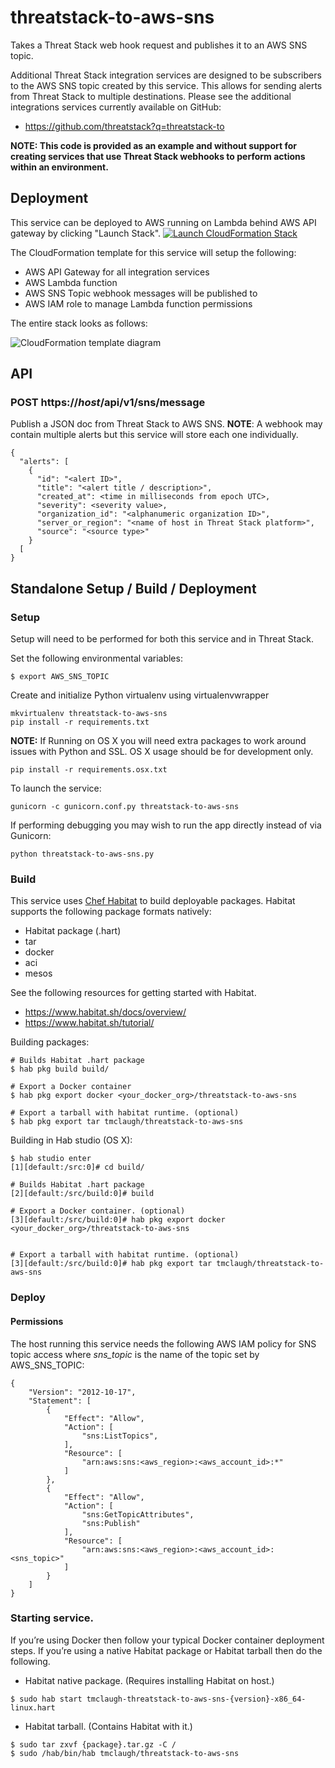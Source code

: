 # threatstack-to-aws-sns
Takes a Threat Stack web hook request and publishes it to an AWS SNS topic.

Additional Threat Stack integration services are designed to be subscribers to the AWS SNS topic created by this service.  This allows for sending alerts from Threat Stack to multiple destinations.  Please see the additional integrations services currently available on GitHub:
* https://github.com/threatstack?q=threatstack-to

**NOTE: This code is provided as an example and without support for creating services that use Threat Stack webhooks to perform actions within an environment.**

## Deployment
This service can be deployed to AWS running on Lambda behind AWS API gateway by clicking "Launch Stack".
[![Launch CloudFormation
Stack](https://s3.amazonaws.com/cloudformation-examples/cloudformation-launch-stack.png)](https://console.aws.amazon.com/cloudformation/home?region=us-east-1#/stacks/new?stackName=ThreatStackServiceIntegrations&templateURL=https://s3.amazonaws.com/ts-demo-lamba-deploys/threatstack-to-aws-sns.json)

The CloudFormation template for this service will setup the following:
* AWS API Gateway for all integration services
* AWS Lambda function
* AWS SNS Topic webhook messages will be published to
* AWS IAM role to manage Lambda function permissions

The entire stack looks as follows:

![CloudFormation template diagram](https://github.com/threatstack/threatstack-to-aws-sns/blob/readme-updates/cloudformation-diagram.png?raw=true)

## API
### POST https://_host_/api/v1/sns/message
Publish a JSON doc from Threat Stack to AWS SNS.  __NOTE__: A webhook may contain multiple alerts but this service will store each one individually.
```
{
  "alerts": [
    {
      "id": "<alert ID>",
      "title": "<alert title / description>",
      "created_at": <time in milliseconds from epoch UTC>,
      "severity": <severity value>,
      "organization_id": "<alphanumeric organization ID>",
      "server_or_region": "<name of host in Threat Stack platform>",
      "source": "<source type>"
    }
  [
}
```

## Standalone Setup / Build / Deployment
### Setup
Setup will need to be performed for both this service and in Threat Stack.

Set the following environmental variables:
```
$ export AWS_SNS_TOPIC
```

Create and initialize Python virtualenv using virtualenvwrapper
```
mkvirtualenv threatstack-to-aws-sns
pip install -r requirements.txt
```

__NOTE:__ If Running on OS X you will need extra packages to work around issues with Python and SSL. OS X usage should be for development only.
```
pip install -r requirements.osx.txt
```

To launch the service:
```
gunicorn -c gunicorn.conf.py threatstack-to-aws-sns
```

If performing debugging you may wish to run the app directly instead of via Gunicorn:
```
python threatstack-to-aws-sns.py
```

### Build
This service uses [Chef Habitat](http://www.habitat.sh) to build deployable packages.  Habitat supports the following package formats natively:
* Habitat package (.hart)
* tar
* docker
* aci
* mesos

See the following resources for getting started with Habitat.
* https://www.habitat.sh/docs/overview/
* https://www.habitat.sh/tutorial/

Building packages:
```
# Builds Habitat .hart package
$ hab pkg build build/

# Export a Docker container
$ hab pkg export docker <your_docker_org>/threatstack-to-aws-sns

# Export a tarball with habitat runtime. (optional)
$ hab pkg export tar tmclaugh/threatstack-to-aws-sns
```

Building in Hab studio (OS X):
```
$ hab studio enter
[1][default:/src:0]# cd build/

# Builds Habitat .hart package
[2][default:/src/build:0]# build

# Export a Docker container. (optional)
[3][default:/src/build:0]# hab pkg export docker <your_docker_org>/threatstack-to-aws-sns


# Export a tarball with habitat runtime. (optional)
[3][default:/src/build:0]# hab pkg export tar tmclaugh/threatstack-to-aws-sns
```

### Deploy
#### Permissions
The host running this service needs the following AWS IAM policy for SNS topic access where *sns_topic* is the name of the topic set by AWS_SNS_TOPIC:
```
{
    "Version": "2012-10-17",
    "Statement": [
        {
            "Effect": "Allow",
            "Action": [
                "sns:ListTopics",
            ],
            "Resource": [
                "arn:aws:sns:<aws_region>:<aws_account_id>:*"
            ]
        },
        {
            "Effect": "Allow",
            "Action": [
                "sns:GetTopicAttributes",
                "sns:Publish"
            ],
            "Resource": [
                "arn:aws:sns:<aws_region>:<aws_account_id>:<sns_topic>"
            ]
        }
    ]
}
```

### Starting service.
If you’re using Docker then follow your typical Docker container deployment steps.  If you’re using a native Habitat package or Habitat tarball then do the following.

* Habitat native package.  (Requires installing Habitat on host.)
```
$ sudo hab start tmclaugh-threatstack-to-aws-sns-{version}-x86_64-linux.hart
```

* Habitat tarball.  (Contains Habitat with it.)
```
$ sudo tar zxvf {package}.tar.gz -C /
$ sudo /hab/bin/hab tmclaugh/threatstack-to-aws-sns
```

